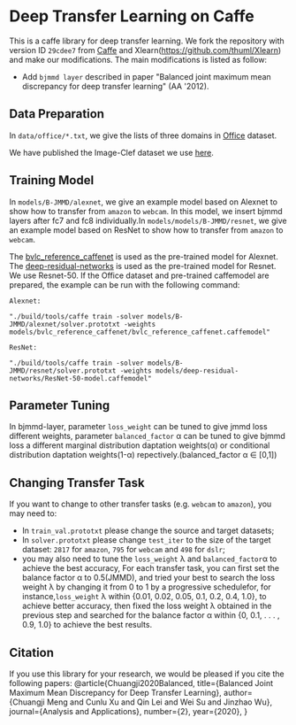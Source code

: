 # Deep Transfer Learning on Caffe

This is a caffe library for deep transfer learning. We fork the repository with version ID `29cdee7` from [Caffe](https://github.com/BVLC/caffe) and Xlearn(https://github.com/thuml/Xlearn) and make our modifications. The main modifications is listed as follow:
- Add `bjmmd layer` described in paper "Balanced joint maximum mean discrepancy for deep transfer learning" (AA '2012).


Data Preparation
---------------
In `data/office/*.txt`, we give the lists of three domains in [Office](https://cs.stanford.edu/~jhoffman/domainadapt/#datasets_code) dataset.

We have published the Image-Clef dataset we use [here](https://drive.google.com/file/d/0B9kJH0-rJ2uRS3JILThaQXJhQlk/view?usp=sharing).

Training Model
---------------

In `models/B-JMMD/alexnet`, we give an example model based on Alexnet to show how to transfer from `amazon` to `webcam`. In this model, we insert bjmmd layers after fc7 and fc8 individually.In `models/models/B-JMMD/resnet`, we give an example model based on ResNet to show how to transfer from `amazon` to `webcam`.

The [bvlc\_reference\_caffenet](http://dl.caffe.berkeleyvision.org/bvlc_reference_caffenet.caffemodel) is used as the pre-trained model for Alexnet. The [deep-residual-networks](https://github.com/KaimingHe/deep-residual-networks) is used as the pre-trained model for Resnet. We use Resnet-50. If the Office dataset and pre-trained caffemodel are prepared, the example can be run with the following command:
```
Alexnet:

"./build/tools/caffe train -solver models/B-JMMD/alexnet/solver.prototxt -weights models/bvlc_reference_caffenet/bvlc_reference_caffenet.caffemodel"
```
```
ResNet:

"./build/tools/caffe train -solver models/B-JMMD/resnet/solver.prototxt -weights models/deep-residual-networks/ResNet-50-model.caffemodel"
```

Parameter Tuning
---------------
In bjmmd-layer, parameter `loss_weight` can be tuned to give jmmd loss different weights, parameter `balanced_factor` α can be tuned to give bjmmd loss a different marginal distribution daptation weights(α) or conditional distribution daptation weights(1-α) repectively.(balanced_factor α ∈ [0,1])

Changing Transfer Task
---------------
If you want to change to other transfer tasks (e.g. `webcam` to `amazon`), you may need to:

- In `train_val.prototxt` please change the source and target datasets;
- In `solver.prototxt` please change `test_iter` to the size of the target dataset: `2817` for `amazon`, `795` for `webcam` and `498` for `dslr`;
- you may also need to tune the `loss_weight` λ  and `balanced_factor`α to achieve the best accuracy, For each transfer task, you can first set the balance factor α to 0.5(JMMD), and tried your best to search the loss weight λ by changing it from 0 to 1 by a progressive schedulefor, for instance,`loss_weight` λ within {0.01, 0.02, 0.05, 0.1, 0.2, 0.4, 1.0}, to achieve better accuracy, then fixed the loss weight λ obtained in the previous step and searched for the balance factor α within {0, 0.1, . . . , 0.9, 1.0} to achieve the best results.

## Citation
If you use this library for your research, we would be pleased if you cite the following papers:
@article{Chuangji2020Balanced,
  title={Balanced Joint Maximum Mean Discrepancy for Deep Transfer Learning},
  author={Chuangji Meng and Cunlu Xu and Qin Lei and Wei Su and Jinzhao Wu},
  journal={Analysis and Applications},
  number={2},
  year={2020},
}
```
   
